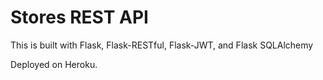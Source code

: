 # Stores REST API

This is built with Flask, Flask-RESTful, Flask-JWT, and Flask SQLAlchemy

Deployed on Heroku.